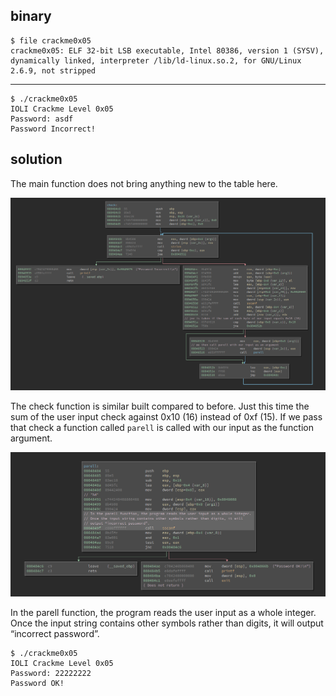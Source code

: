 ## binary

	$ file crackme0x05 
	crackme0x05: ELF 32-bit LSB executable, Intel 80386, version 1 (SYSV), dynamically linked, interpreter /lib/ld-linux.so.2, for GNU/Linux 2.6.9, not stripped

---

	$ ./crackme0x05 
	IOLI Crackme Level 0x05
	Password: asdf
	Password Incorrect!

## solution


The main function does not bring anything new to the table here.


![check](https://github.com/0x00rick/reverse_engineering/blob/master/IOLI_crackmes/0x05/images/check.png)


The check function is similar built compared to before.
Just this time the sum of the user input check against 0x10 (16) instead of 0xf (15).
If we pass that check a function called `parell` is called with our input as the function argument.

![parell](https://github.com/0x00rick/reverse_engineering/blob/master/IOLI_crackmes/0x05/images/parell.png)

In the parell function, the program reads the user input as a whole integer. Once the input string contains other symbols rather than digits, it will output “incorrect password”.



	$ ./crackme0x05 
	IOLI Crackme Level 0x05
	Password: 22222222
	Password OK!
